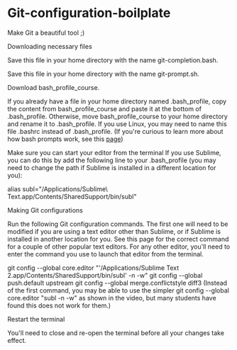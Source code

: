 # Git-configuration-boilplate
Make Git a beautiful tool ;)

Downloading necessary files

Save this file in your home directory with the name git-completion.bash.

Save this file in your home directory with the name git-prompt.sh.

Download bash_profile_course.

If you already have a file in your home directory named .bash_profile, copy the content from bash_profile_course and paste it at the bottom of .bash_profile. Otherwise, move bash_profile_course to your home directory and rename it to .bash_profile. If you use Linux, you may need to name this file .bashrc instead of .bash_profile. (If you're curious to learn more about how bash prompts work, see this [page](https://www.cyberciti.biz/tips/howto-linux-unix-bash-shell-setup-prompt.html))

Make sure you can start your editor from the terminal
If you use Sublime, you can do this by add the following line to your .bash_profile (you may need to change the path if Sublime is installed in a different location for you):

alias subl="/Applications/Sublime\ Text.app/Contents/SharedSupport/bin/subl"

Making Git configurations

Run the following Git configuration commands. The first one will need to be modified if you are using a text editor other than Sublime, or if Sublime is installed in another location for you. See this page for the correct command for a couple of other popular text editors. For any other editor, you'll need to enter the command you use to launch that editor from the terminal.

git config --global core.editor "'/Applications/Sublime Text 2.app/Contents/SharedSupport/bin/subl' -n -w"
git config --global push.default upstream
git config --global merge.conflictstyle diff3
(Instead of the first command, you may be able to use the simpler git config --global core.editor "subl -n -w" as shown in the video, but many students have found this does not work for them.)

Restart the terminal

You'll need to close and re-open the terminal before all your changes take effect.
